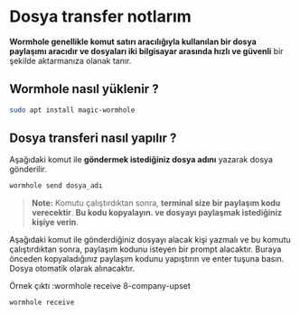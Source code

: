 # Dosya transfer notlarım
**Wormhole genellikle komut satırı aracılığıyla kullanılan bir dosya paylaşımı aracıdır ve dosyaları iki bilgisayar arasında hızlı ve güvenli** bir şekilde aktarmanıza olanak tanır.
## Wormhole nasıl yüklenir ?
```BASH
sudo apt install magic-wormhole
```
## Dosya transferi nasıl yapılır ?
Aşağıdaki komut ile **göndermek istediğiniz dosya adını** yazarak dosya gönderilir.
```BASH
wormhole send dosya_adı
```
> **Note:** Komutu çalıştırdıktan sonra, **terminal size bir paylaşım kodu verecektir**. **Bu kodu kopyalayın. ve dosyayı paylaşmak istediğiniz kişiye verin**.

Aşağıdaki komut ile gönderdiğiniz dosyayı alacak kişi yazmalı ve bu komutu çalıştırdıktan sonra, paylaşım kodunu isteyen bir prompt alacaktır. Buraya önceden kopyaladığınız paylaşım kodunu yapıştırın ve enter tuşuna basın. Dosya otomatik olarak alınacaktır.

Örnek çıktı :wormhole receive 8-company-upset
```BASH
wormhole receive
```
